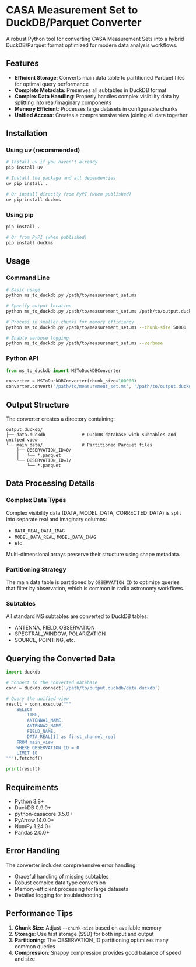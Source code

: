# CASA Measurement Set to DuckDB/Parquet Converter

A robust Python tool for converting CASA Measurement Sets into a hybrid DuckDB/Parquet format optimized for modern data analysis workflows.

## Features

- **Efficient Storage**: Converts main data table to partitioned Parquet files for optimal query performance
- **Complete Metadata**: Preserves all subtables in DuckDB format
- **Complex Data Handling**: Properly handles complex visibility data by splitting into real/imaginary components
- **Memory Efficient**: Processes large datasets in configurable chunks
- **Unified Access**: Creates a comprehensive view joining all data together

## Installation

### Using uv (recommended)

```bash
# Install uv if you haven't already
pip install uv

# Install the package and all dependencies
uv pip install .

# Or install directly from PyPI (when published)
uv pip install duckms
```

### Using pip

```bash
pip install .

# Or from PyPI (when published)
pip install duckms
```

## Usage

### Command Line

```bash
# Basic usage
python ms_to_duckdb.py /path/to/measurement_set.ms

# Specify output location
python ms_to_duckdb.py /path/to/measurement_set.ms /path/to/output.duckdb

# Process in smaller chunks for memory efficiency
python ms_to_duckdb.py /path/to/measurement_set.ms --chunk-size 50000

# Enable verbose logging
python ms_to_duckdb.py /path/to/measurement_set.ms --verbose
```

### Python API

```python
from ms_to_duckdb import MSToDuckDBConverter

converter = MSToDuckDBConverter(chunk_size=100000)
converter.convert('/path/to/measurement_set.ms', '/path/to/output.duckdb')
```

## Output Structure

The converter creates a directory containing:

```
output.duckdb/
├── data.duckdb              # DuckDB database with subtables and unified view
└── main_data/               # Partitioned Parquet files
    ├── OBSERVATION_ID=0/
    │   └── *.parquet
    └── OBSERVATION_ID=1/
        └── *.parquet
```

## Data Processing Details

### Complex Data Types

Complex visibility data (DATA, MODEL_DATA, CORRECTED_DATA) is split into separate real and imaginary columns:
- `DATA_REAL`, `DATA_IMAG`
- `MODEL_DATA_REAL`, `MODEL_DATA_IMAG`
- etc.

Multi-dimensional arrays preserve their structure using shape metadata.

### Partitioning Strategy

The main data table is partitioned by `OBSERVATION_ID` to optimize queries that filter by observation, which is common in radio astronomy workflows.

### Subtables

All standard MS subtables are converted to DuckDB tables:
- ANTENNA, FIELD, OBSERVATION
- SPECTRAL_WINDOW, POLARIZATION
- SOURCE, POINTING, etc.

## Querying the Converted Data

```python
import duckdb

# Connect to the converted database
conn = duckdb.connect('/path/to/output.duckdb/data.duckdb')

# Query the unified view
result = conn.execute("""
    SELECT
        TIME,
        ANTENNA1_NAME,
        ANTENNA2_NAME,
        FIELD_NAME,
        DATA_REAL[1] as first_channel_real
    FROM main_view
    WHERE OBSERVATION_ID = 0
    LIMIT 10
""").fetchdf()

print(result)
```

## Requirements

- Python 3.8+
- DuckDB 0.9.0+
- python-casacore 3.5.0+
- PyArrow 14.0.0+
- NumPy 1.24.0+
- Pandas 2.0.0+

## Error Handling

The converter includes comprehensive error handling:
- Graceful handling of missing subtables
- Robust complex data type conversion
- Memory-efficient processing for large datasets
- Detailed logging for troubleshooting

## Performance Tips

1. **Chunk Size**: Adjust `--chunk-size` based on available memory
2. **Storage**: Use fast storage (SSD) for both input and output
3. **Partitioning**: The OBSERVATION_ID partitioning optimizes many common queries
4. **Compression**: Snappy compression provides good balance of speed and size
